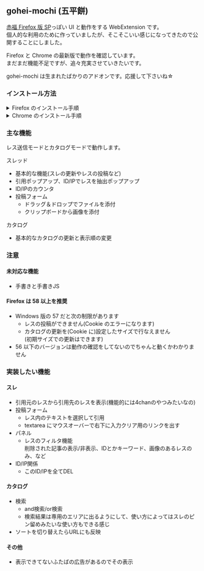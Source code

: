 ## gohei-mochi (五平餅)

[赤福 Firefox 版 SP](https://toshiakisp.github.io/akahuku-firefox-sp/)っぽい UI と動作をする WebExtension です。  
個人的な利用のために作っていましたが、そこそこいい感じになってきたので公開することにしました。

Firefox と Chrome の最新版で動作を確認しています。  
まだまだ機能不足ですが、追々充実させていきたいです。

gohei-mochi は生まれたばかりのアドオンです。応援して下さいね☆


### インストール方法

<details>
<summary>Firefox のインストール手順</summary>
gohei-mochi をインストールすると、見ていたふたばのページをリロードする必要があります(リロードしないとインストールが反映されないためアドオンが正しく動作しません)
<ol>
<li>「Install Firefox Add-on」ボタンをクリックします</li>
<li>Firefox がアドオンをインストールするかを尋ねてきます</li>
<li>「許可する」を選択するとアドオンのインストールが開始します</li>
</ol>
</details>
<details>
<summary>Chrome のインストール手順</summary>
Zip をダウンロードして解凍した後、以下の手順でインストールすることができます。
<ol>
<li>ブラウザのアドレスバーに「chrome://extensions」と入力します</li>
<li>「拡張機能」タブが開きます</li>
<li>「デベロッパー モード」にチェック</li>
<li>「パッケージ化されていない拡張機能を読み込む」から、ファイル選択ダイアログを表示します</li>
<li>解凍した Zip のフォルダを指定するとインストールできます</li>
</ol>
一時的にインストールしているだけなので、ブラウザを終了させると gohei-mochi は自動的に削除されます。ブラウザを起動すると、再度 gohei-mochi をインストールする必要があります。
</details>


### 主な機能

レス送信モードとカタログモードで動作します。

スレッド
* 基本的な機能(スレの更新やレスの投稿など)
* 引用ポップアップ、ID/IPでレスを抽出ポップアップ
* ID/IPのカウンタ
* 投稿フォーム
  + ドラッグ＆ドロップでファイルを添付
  + クリップボードから画像を添付

カタログ
* 基本的なカタログの更新と表示順の変更


### 注意
#### 未対応な機能

* 手書きと手書きJS

#### Firefox は 58 以上を推奨
* Windows 版の 57 だと次の制限があります
  + レスの投稿ができません(Cookie のエラーになります)
  + カタログの更新を(Cookie に)設定したサイズで行なえません  
    (初期サイズでの更新はできます)
* 56 以下のバージョンは動作の確認をしてないのでちゃんと動くかわかりません


### 実装したい機能
#### スレ
* 引用元のレスから引用先のレスを表示(機能的には4chanのやつみたいなの)
* 投稿フォーム
  + レス内のテキストを選択して引用
  + textarea にマウスオーバーで右下に入力クリア用のリンクを出す
* パネル
  + レスのフィルタ機能  
    削除された記事の表示/非表示、IDとかキーワード、画像のあるレスのみ、など
* ID/IP関係
  + このID/IPを全てDEL

#### カタログ
* 検索
  + and検索/or検索
  + 検索結果は専用のエリアに出るようにして、使い方によってはスレのピン留めみたいな使い方もできる感じ
* ソートを切り替えたらURLにも反映

#### その他
* 表示できてないふたばの広告があるのでその表示
